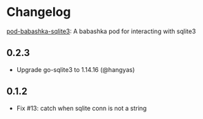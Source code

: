 # Changelog

[pod-babashka-sqlite3](https://github.com/babashka/pod-babashka-go-sqlite3): A babashka pod for interacting with sqlite3

## 0.2.3

- Upgrade go-sqlite3 to 1.14.16 (@hangyas)

## 0.1.2

- Fix #13: catch when sqlite conn is not a string

